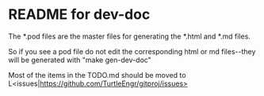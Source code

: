 # README for dev-doc

The *.pod files are the master files for generating the *.html and
*.md files.

So if you see a pod file do not edit the corresponding html or md
files--they will be generated with "make gen-dev-doc"

Most of the items in the TODO.md should be moved to
L<issues|https://github.com/TurtleEngr/gitproj/issues>
